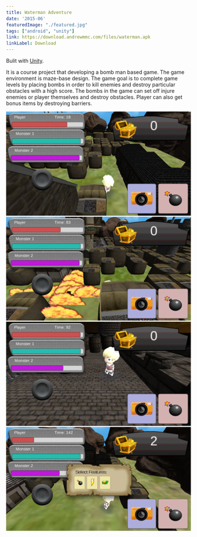 ```yaml
---
title: Waterman Adventure
date: '2015-06'
featuredImage: "./featured.jpg"
tags: ["android", "unity"]
link: https://download.andrewmmc.com/files/waterman.apk
linkLabel: Download
---
```


Bulit with [Unity](https://unity3d.com).

It is a course project that developing a bomb man based game. The game environment is maze-base design. The game goal is to complete game levels by placing bombs in order to kill enemies and destroy particular obstacles with a high score. The bombs in the game can set off injure enemies or player themselves and destroy obstacles. Player can also get bonus items by destroying barriers.

![](./capture1.png)
![](./capture2.png)
![](./capture3.png)
![](./capture4.png)
